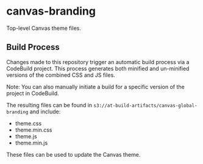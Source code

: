 # canvas-branding
Top-level Canvas theme files.

## Build Process

Changes made to this repository trigger an automatic build process via a CodeBuild project. This process generates both minified and un-minified versions of the combined CSS and JS files.

Note: You can also manually initiate a build for a specific version of the project in CodeBuild.

The resulting files can be found in `s3://at-build-artifacts/canvas-global-branding` and include:
- theme.css
- theme.min.css
- theme.js
- theme.min.js

These files can be used to update the Canvas theme.
